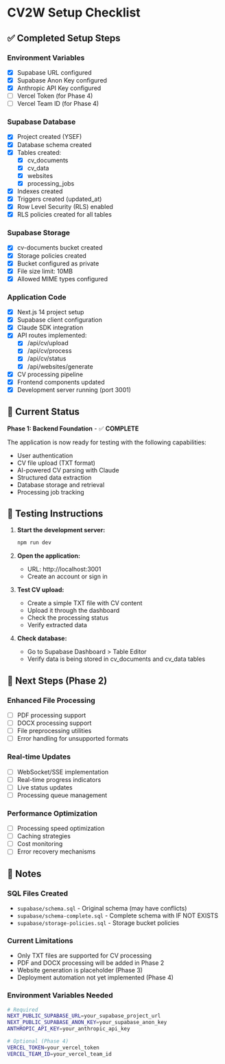 # CV2W Setup Checklist

## ✅ Completed Setup Steps

### Environment Variables
- [x] Supabase URL configured
- [x] Supabase Anon Key configured  
- [x] Anthropic API Key configured
- [ ] Vercel Token (for Phase 4)
- [ ] Vercel Team ID (for Phase 4)

### Supabase Database
- [x] Project created (YSEF)
- [x] Database schema created
- [x] Tables created:
  - [x] cv_documents
  - [x] cv_data  
  - [x] websites
  - [x] processing_jobs
- [x] Indexes created
- [x] Triggers created (updated_at)
- [x] Row Level Security (RLS) enabled
- [x] RLS policies created for all tables

### Supabase Storage
- [x] cv-documents bucket created
- [x] Storage policies created
- [x] Bucket configured as private
- [x] File size limit: 10MB
- [x] Allowed MIME types configured

### Application Code
- [x] Next.js 14 project setup
- [x] Supabase client configuration
- [x] Claude SDK integration
- [x] API routes implemented:
  - [x] /api/cv/upload
  - [x] /api/cv/process  
  - [x] /api/cv/status
  - [x] /api/websites/generate
- [x] CV processing pipeline
- [x] Frontend components updated
- [x] Development server running (port 3001)

## 🔄 Current Status

**Phase 1: Backend Foundation** - ✅ **COMPLETE**

The application is now ready for testing with the following capabilities:
- User authentication
- CV file upload (TXT format)
- AI-powered CV parsing with Claude
- Structured data extraction
- Database storage and retrieval
- Processing job tracking

## 🧪 Testing Instructions

1. **Start the development server:**
   ```bash
   npm run dev
   ```

2. **Open the application:**
   - URL: http://localhost:3001
   - Create an account or sign in

3. **Test CV upload:**
   - Create a simple TXT file with CV content
   - Upload it through the dashboard
   - Check the processing status
   - Verify extracted data

4. **Check database:**
   - Go to Supabase Dashboard > Table Editor
   - Verify data is being stored in cv_documents and cv_data tables

## 🚀 Next Steps (Phase 2)

### Enhanced File Processing
- [ ] PDF processing support
- [ ] DOCX processing support  
- [ ] File preprocessing utilities
- [ ] Error handling for unsupported formats

### Real-time Updates
- [ ] WebSocket/SSE implementation
- [ ] Real-time progress indicators
- [ ] Live status updates
- [ ] Processing queue management

### Performance Optimization
- [ ] Processing speed optimization
- [ ] Caching strategies
- [ ] Cost monitoring
- [ ] Error recovery mechanisms

## 📝 Notes

### SQL Files Created
- `supabase/schema.sql` - Original schema (may have conflicts)
- `supabase/schema-complete.sql` - Complete schema with IF NOT EXISTS
- `supabase/storage-policies.sql` - Storage bucket policies

### Current Limitations
- Only TXT files are supported for CV processing
- PDF and DOCX processing will be added in Phase 2
- Website generation is placeholder (Phase 3)
- Deployment automation not yet implemented (Phase 4)

### Environment Variables Needed
```bash
# Required
NEXT_PUBLIC_SUPABASE_URL=your_supabase_project_url
NEXT_PUBLIC_SUPABASE_ANON_KEY=your_supabase_anon_key
ANTHROPIC_API_KEY=your_anthropic_api_key

# Optional (Phase 4)
VERCEL_TOKEN=your_vercel_token
VERCEL_TEAM_ID=your_vercel_team_id
``` 